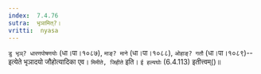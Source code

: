 ```yaml
---
index:  7.4.76
sutra:  भृञामित्?।
vritti:  nyasa
---
```


`डु भृञ्? धारणपोषणयोः` (धा।पा।१०८७), `माङ्? माने` (धा।पा।१०८८), `ओहाङ्? गतौ` (धा।पा।१०८९)--इत्येते भृञादयो जौहोत्यादिका एव। `मिमीते, जिहीते` इति। `ई हल्यघोः` (6.4.113) इतीत्त्वम्()॥
